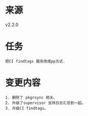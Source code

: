 # 来源

v2.2.0

# 任务

```
把CI findtags 服务改成pp方式.
```

# 变更内容

```
1. 删除了 pkgrsync 相关。
2. 升级了supervisor 支持日志汇总到一起。
3. 升级CI findtags。
```
